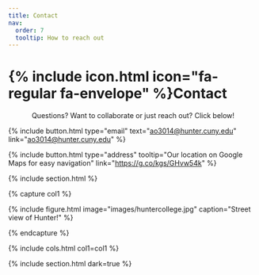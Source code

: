 ```yaml
---
title: Contact
nav:
  order: 7
  tooltip: How to reach out
---
```


# {% include icon.html icon="fa-regular fa-envelope" %}Contact

<div style="text-align: center;">
Questions? Want to collaborate or just reach out? Click below!
</div>

{%
  include button.html
  type="email"
  text="ao3014@hunter.cuny.edu"
  link="ao3014@hunter.cuny.edu"
%}

{%
  include button.html
  type="address"
  tooltip="Our location on Google Maps for easy navigation"
  link="https://g.co/kgs/GHvw54k"
%}

{% include section.html %}

{% capture col1 %}

{%
  include figure.html
  image="images/huntercollege.jpg"
  caption="Street view of Hunter!"
%}

{% endcapture %}

{% include cols.html col1=col1 %}

{% include section.html dark=true %}
